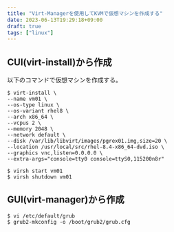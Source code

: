 ```yaml
---
title: "Virt-Managerを使用してKVMで仮想マシンを作成する"
date: 2023-06-13T19:29:18+09:00
draft: true
tags: ["linux"]
---
```


## CUI(virt-install)から作成
以下のコマンドで仮想マシンを作成する。
```
$ virt-install \
--name vm01 \
--os-type linux \
--os-variant rhel8 \
--arch x86_64 \
--vcpus 2 \
--memory 2048 \
--network default \
--disk /var/lib/libvirt/images/pgrex01.img,size=20 \
--location /usr/local/src/rhel-8.4-x86_64-dvd.iso \
--graphics vnc,listen=0.0.0.0 \
--extra-args="console=tty0 console=ttyS0,115200n8r"
```

```
$ virsh start vm01
$ virsh shutdown vm01
```


## GUI(virt-manager)から作成
```
$ vi /etc/default/grub
$ grub2-mkconfig -o /boot/grub2/grub.cfg
```